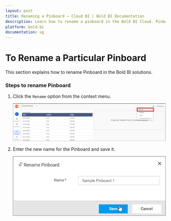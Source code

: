 ```yaml
---
layout: post
title: Renaming a Pinboard – Cloud BI | Bold BI Documentation
description: Learn how to rename a pinboard in the Bold BI Cloud. Pinboard is a collection of widgets from various dashboards pinned to it.
platform: bold-bi
documentation: ug
---
```


# To Rename a Particular Pinboard

This section explains how to rename Pinboard in the Bold BI solutions.

### Steps to rename Pinboard

1. Click the `Rename` option from the context menu.

    ![Rename Option](/static/assets/cloud/managing-resources/manage-pinboards/images/rename-option.png)

2. Enter the new name for the Pinboard and save it.

    ![Save Rename](/static/assets/cloud/managing-resources/manage-pinboards/images/save-rename.png)